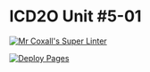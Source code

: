 # ICD2O Unit #5-01

[![Mr Coxall's Super Linter](https://github.com/ICD20-Digital-Tech-LukeD/Unit5-01-HTML-NumberDisplay/workflows/Mr%20Coxall's%20Super%20Linter/badge.svg)](https://github.com/ICD20-Digital-Tech-LukeD/Unit5-01-HTML-NumberDisplay/actions)

[![Deploy Pages](https://github.com/ICD20-Digital-Tech-LukeD/Unit5-01-HTML-NumberDisplay/workflows/Deploy%20Pages/badge.svg)](https://github.com/ICD20-Digital-Tech-LukeD/Unit5-01-HTML-NumberDisplay/actions)

